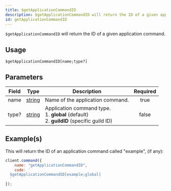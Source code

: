 ```yaml
---
title: $getApplicationCommandID
description: $getApplicationCommandID will return the ID of a given application command.
id: getApplicationCommandID
---
```


`$getApplicationCommandID` will return the ID of a given application command.

## Usage

```aoi
$getApplicationCommandID[name;type?]
```

## Parameters

| Field | Type                                                                                              | Description                                                                                        | Required |
| ----- | ------------------------------------------------------------------------------------------------- | -------------------------------------------------------------------------------------------------- | :------: |
| name  | [string](https://developer.mozilla.org/en-US/docs/Web/JavaScript/Reference/Global_Objects/String) | Name of the application command.                                                                   |   true   |
| type? | [string](https://developer.mozilla.org/en-US/docs/Web/JavaScript/Reference/Global_Objects/String) | Application command type. <br /> 1. **global** (default) <br /> 2. **guildID** (specific guild ID) |  false   |

## Example(s)

This will return the ID of an application command called "example", (if any):

```javascript
client.command({
    name: "getApplicationCommandID",
    code: `
  $getApplicationCommandID[example;global]
  `
});
```
